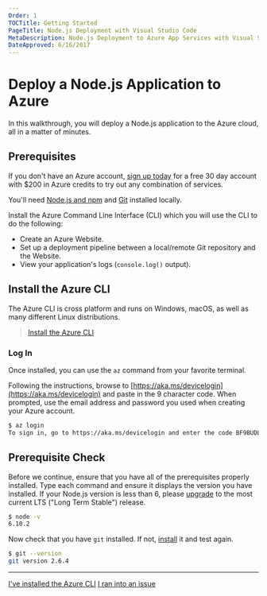 ```yaml
---
Order: 1
TOCTitle: Getting Started
PageTitle: Node.js Deployment with Visual Studio Code
MetaDescription: Node.js Deployment to Azure App Services with Visual Studio Code
DateApproved: 6/16/2017
---
```


# Deploy a Node.js Application to Azure

In this walkthrough, you will deploy a Node.js application to the Azure cloud, all in a matter of minutes.

## Prerequisites
If you don't have an Azure account, [sign up today](https://azure.microsoft.com/en-us/free/) for a free 30 day account with $200 in Azure credits to try out any combination of services.

You'll need [Node.js and npm](https://nodejs.org/en/download/) and [Git](https://git-scm.com/downloads) installed locally.

Install the Azure Command Line Interface (CLI) which you will use the CLI to do the following:

* Create an Azure Website.
* Set up a deployment pipeline between a local/remote Git repository and the Website.
* View your application's logs (`console.log()` output).

## Install the Azure CLI

The Azure CLI is cross platform and runs on Windows, macOS, as well as many different Linux distributions.

> [Install the Azure CLI](https://docs.microsoft.com/en-us/cli/azure/install-azure-cli)

### Log In

Once installed, you can use the `az` command from your favorite terminal.

Following the instructions, browse to [https://aka.ms/devicelogin](https://aka.ms/devicelogin) and paste in the 9 character code. When prompted, use the email address and password you used when creating your Azure account.

```bash
$ az login
To sign in, go to https://aka.ms/devicelogin and enter the code BF9BUDLGR to authenticate.
```

## Prerequisite Check

Before we continue, ensure that you have all of the prerequisites properly installed. Type each command and ensure it displays the version you have installed. If your Node.js version is less than 6, please [upgrade](https://nodejs.org/en/download/) to the most current LTS ("Long Term Stable") release.

```bash
$ node -v
6.10.2
```

Now check that you have `git` installed. If not, [install](https://git-scm.com/downloads) it and test again.

```bash
$ git --version
git version 2.6.4
```

----

<a class="tutorial-next-btn" href="/tutorials/nodejs-deployment/express">I've installed the Azure CLI</a> <a class="tutorial-feedback-btn" onclick="reportIssue('node-deployment', 'getting-started')" href="javascript:void(0)">I ran into an issue</a>
